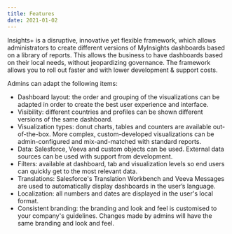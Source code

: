 ```yaml
---
title: Features
date: 2021-01-02
---
```


Insights+ is a disruptive, innovative yet flexible framework, which allows administrators to create different versions of MyInsights dashboards based on a library of reports. This allows the business to have dashboards based on their local needs, without jeopardizing governance. The framework allows you to roll out faster and with lower development & support costs. 

Admins can adapt the following items:
- Dashboard layout: the order and grouping of the visualizations can be adapted in order to create the best user experience and interface.
- Visibility: different countries and profiles can be shown different versions of the same dashboard.
- Visualization types: donut charts, tables and counters are available out-of-the-box. More complex, custom-developed visualizations can be admin-configured and mix-and-matched with standard reports.
- Data: Salesforce, Veeva and custom objects can be used. External data sources can be used with support from development.
- Filters: available at dashboard, tab and visualization levels so end users can quickly get to the most relevant data.
- Translations: Salesforce's Translation Workbench and Veeva Messages are used to automatically display dashboards in the user’s language. 
- Localization: all numbers and dates are displayed in the user's local format.
- Consistent branding: the branding and look and feel is customised to your company's guidelines. Changes made by admins will have the same branding and look and feel.
